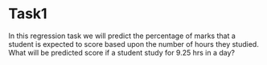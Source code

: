 # Task1
In this regression task we will predict the percentage of marks that a student is expected to score based upon the number of hours they studied. What will be predicted score if a student study for 9.25 hrs in a day?
